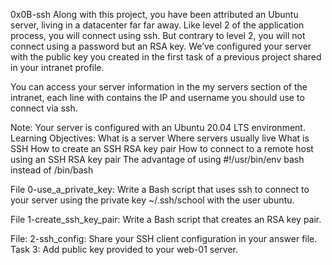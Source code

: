0x0B-ssh
Along with this project, you have been attributed an Ubuntu server, living in a datacenter far far away. Like level 2 of the application process, you will connect using ssh. But contrary to level 2, you will not connect using a password but an RSA key. We’ve configured your server with the public key you created in the first task of a previous project shared in your intranet profile.

You can access your server information in the my servers section of the intranet, each line with contains the IP and username you should use to connect via ssh.

Note: Your server is configured with an Ubuntu 20.04 LTS environment.
Learning Objectives:
	What is a server
	Where servers usually live
	What is SSH
	How to create an SSH RSA key pair
	How to connect to a remote host using an SSH RSA key pair
	The advantage of using #!/usr/bin/env bash instead of /bin/bash

File 0-use_a_private_key: Write a Bash script that uses ssh to connect to your server using the private key ~/.ssh/school with the user ubuntu.

File 1-create_ssh_key_pair: Write a Bash script that creates an RSA key pair.

File: 2-ssh_config: Share your SSH client configuration in your answer file.
Task 3: Add public key provided to your web-01 server.
